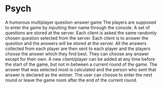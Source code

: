 # Psych
A humorous multiplayer question-answer game 
The players are supposed to enter the game by inputting their name through the console. 
A set of questions are stored at the server. 
Each client is asked the same randomly chosen question selected from the server. 
Each client is to answer the question and the answers will be stored at the server. 
All the answers collected from each player are then sent to each player and the players choose the answer which they find best. 
They can choose any answer except for their own. 
A new client/player can be added at any time before the start of the game, but not in between a current round of the game. 
The answer that was selected most is calculated and the person who sent that answer is declared as the winner. 
The user can choose to enter the next round or leave the game room after the end of the current round.
